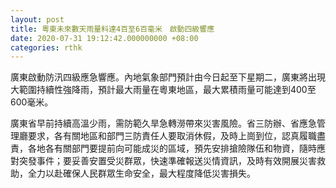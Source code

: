 ```yaml
---
layout: post
title: 粵東未來數天雨量料達4百至6百毫米　啟動四級響應
date: 2020-07-31 19:12:42.000000000 +08:00
categories: rthk
---
```


廣東啟動防汛四級應急響應。內地氣象部門預計由今日起至下星期二，廣東將出現大範圍持續性強降雨，預計最大雨量在粵東地區，最大累積雨量可能達到400至600毫米。

廣東省早前持續高溫少雨，需防範久旱急轉澇帶來災害風險。省三防辦、省應急管理廳要求，各有關地區和部門三防責任人要取消休假，及時上崗到位，認真履職盡責，各地各有關部門要提前向可能成災的區域，預先安排搶險隊伍和物資，隨時應對突發事件；要妥善安置受災群眾，快速準確報送災情資訊，及時有效開展災害救助，全力以赴確保人民群眾生命安全，最大程度降低災害損失。
